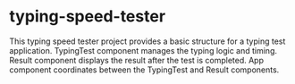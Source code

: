 # typing-speed-tester
This typing speed tester project provides a basic structure for a typing test application. TypingTest component manages the typing logic and timing. Result component displays the result after the test is completed. App component coordinates between the TypingTest and Result components.
